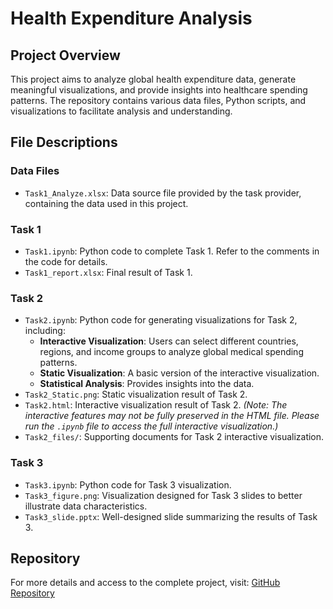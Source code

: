 # Health Expenditure Analysis

## Project Overview
This project aims to analyze global health expenditure data, generate meaningful visualizations, and provide insights into healthcare spending patterns. The repository contains various data files, Python scripts, and visualizations to facilitate analysis and understanding.

## File Descriptions

### Data Files
- `Task1_Analyze.xlsx`: Data source file provided by the task provider, containing the data used in this project.

### Task 1
- `Task1.ipynb`: Python code to complete Task 1. Refer to the comments in the code for details.
- `Task1_report.xlsx`: Final result of Task 1.

### Task 2
- `Task2.ipynb`: Python code for generating visualizations for Task 2, including:
  - **Interactive Visualization**: Users can select different countries, regions, and income groups to analyze global medical spending patterns.
  - **Static Visualization**: A basic version of the interactive visualization.
  - **Statistical Analysis**: Provides insights into the data.
- `Task2_Static.png`: Static visualization result of Task 2.
- `Task2.html`: Interactive visualization result of Task 2. *(Note: The interactive features may not be fully preserved in the HTML file. Please run the `.ipynb` file to access the full interactive visualization.)*
- `Task2_files/`: Supporting documents for Task 2 interactive visualization.

### Task 3
- `Task3.ipynb`: Python code for Task 3 visualization.
- `Task3_figure.png`: Visualization designed for Task 3 slides to better illustrate data characteristics.
- `Task3_slide.pptx`: Well-designed slide summarizing the results of Task 3.

## Repository
For more details and access to the complete project, visit: [GitHub Repository](https://github.com/felixazzzz/Health-Expenditure-Analysis-Python)

